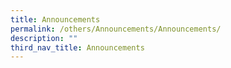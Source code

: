 ```yaml
---
title: Announcements
permalink: /others/Announcements/Announcements/
description: ""
third_nav_title: Announcements
---
```


